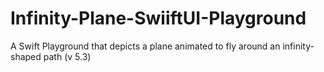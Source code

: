 # Infinity-Plane-SwiiftUI-Playground
A Swift Playground that depicts a plane animated to fly around an infinity-shaped path (v 5.3)
